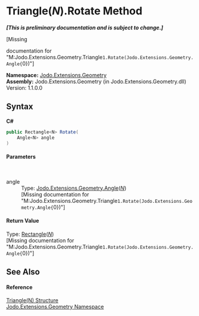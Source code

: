 # Triangle(*N*).Rotate Method 
 _**\[This is preliminary documentation and is subject to change.\]**_

\[Missing <summary> documentation for "M:Jodo.Extensions.Geometry.Triangle`1.Rotate(Jodo.Extensions.Geometry.Angle{`0})"\]

**Namespace:**&nbsp;<a href="N_Jodo_Extensions_Geometry">Jodo.Extensions.Geometry</a><br />**Assembly:**&nbsp;Jodo.Extensions.Geometry (in Jodo.Extensions.Geometry.dll) Version: 1.1.0.0

## Syntax

**C#**<br />
``` C#
public Rectangle<N> Rotate(
	Angle<N> angle
)
```


#### Parameters
&nbsp;<dl><dt>angle</dt><dd>Type: <a href="T_Jodo_Extensions_Geometry_Angle_1">Jodo.Extensions.Geometry.Angle</a>(<a href="T_Jodo_Extensions_Geometry_Triangle_1">*N*</a>)<br />\[Missing <param name="angle"/> documentation for "M:Jodo.Extensions.Geometry.Triangle`1.Rotate(Jodo.Extensions.Geometry.Angle{`0})"\]</dd></dl>

#### Return Value
Type: <a href="T_Jodo_Extensions_Geometry_Rectangle_1">Rectangle</a>(<a href="T_Jodo_Extensions_Geometry_Triangle_1">*N*</a>)<br />\[Missing <returns> documentation for "M:Jodo.Extensions.Geometry.Triangle`1.Rotate(Jodo.Extensions.Geometry.Angle{`0})"\]

## See Also


#### Reference
<a href="T_Jodo_Extensions_Geometry_Triangle_1">Triangle(N) Structure</a><br /><a href="N_Jodo_Extensions_Geometry">Jodo.Extensions.Geometry Namespace</a><br />